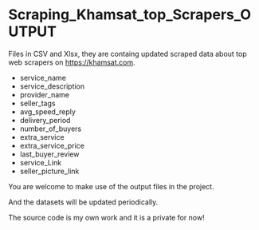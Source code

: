# Scraping_Khamsat_top_Scrapers_OUTPUT

Files in CSV and Xlsx, they are containg updated scraped data about top web scrapers
on https://khamsat.com.


* service_name
* service_description
* provider_name
* seller_tags
* avg_speed_reply
* delivery_period
* number_of_buyers
* extra_service
* extra_service_price
* last_buyer_review
* service_Link
* seller_picture_link



You are welcome to make use of the output files in the project.

And the datasets will be updated periodically.

The source code is my own work and it is a private for now!
